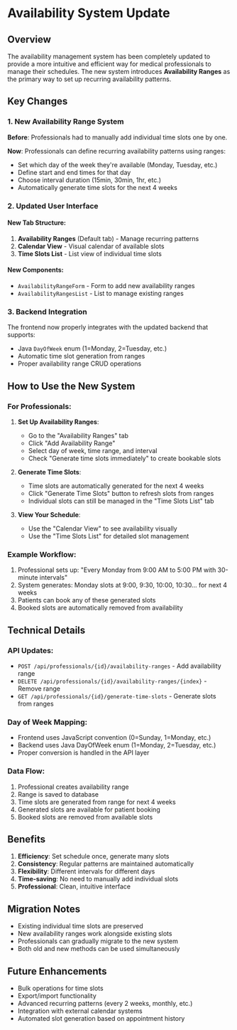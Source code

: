 # Availability System Update

## Overview

The availability management system has been completely updated to provide a more intuitive and efficient way for medical professionals to manage their schedules. The new system introduces **Availability Ranges** as the primary way to set up recurring availability patterns.

## Key Changes

### 1. New Availability Range System

**Before**: Professionals had to manually add individual time slots one by one.

**Now**: Professionals can define recurring availability patterns using ranges:
- Set which day of the week they're available (Monday, Tuesday, etc.)
- Define start and end times for that day
- Choose interval duration (15min, 30min, 1hr, etc.)
- Automatically generate time slots for the next 4 weeks

### 2. Updated User Interface

#### New Tab Structure:
1. **Availability Ranges** (Default tab) - Manage recurring patterns
2. **Calendar View** - Visual calendar of available slots
3. **Time Slots List** - List view of individual time slots

#### New Components:
- `AvailabilityRangeForm` - Form to add new availability ranges
- `AvailabilityRangesList` - List to manage existing ranges

### 3. Backend Integration

The frontend now properly integrates with the updated backend that supports:
- Java `DayOfWeek` enum (1=Monday, 2=Tuesday, etc.)
- Automatic time slot generation from ranges
- Proper availability range CRUD operations

## How to Use the New System

### For Professionals:

1. **Set Up Availability Ranges**:
   - Go to the "Availability Ranges" tab
   - Click "Add Availability Range"
   - Select day of week, time range, and interval
   - Check "Generate time slots immediately" to create bookable slots

2. **Generate Time Slots**:
   - Time slots are automatically generated for the next 4 weeks
   - Click "Generate Time Slots" button to refresh slots from ranges
   - Individual slots can still be managed in the "Time Slots List" tab

3. **View Your Schedule**:
   - Use the "Calendar View" to see availability visually
   - Use the "Time Slots List" for detailed slot management

### Example Workflow:

1. Professional sets up: "Every Monday from 9:00 AM to 5:00 PM with 30-minute intervals"
2. System generates: Monday slots at 9:00, 9:30, 10:00, 10:30... for next 4 weeks
3. Patients can book any of these generated slots
4. Booked slots are automatically removed from availability

## Technical Details

### API Updates:
- `POST /api/professionals/{id}/availability-ranges` - Add availability range
- `DELETE /api/professionals/{id}/availability-ranges/{index}` - Remove range
- `GET /api/professionals/{id}/generate-time-slots` - Generate slots from ranges

### Day of Week Mapping:
- Frontend uses JavaScript convention (0=Sunday, 1=Monday, etc.)
- Backend uses Java DayOfWeek enum (1=Monday, 2=Tuesday, etc.)
- Proper conversion is handled in the API layer

### Data Flow:
1. Professional creates availability range
2. Range is saved to database
3. Time slots are generated from range for next 4 weeks
4. Generated slots are available for patient booking
5. Booked slots are removed from available slots

## Benefits

1. **Efficiency**: Set schedule once, generate many slots
2. **Consistency**: Regular patterns are maintained automatically
3. **Flexibility**: Different intervals for different days
4. **Time-saving**: No need to manually add individual slots
5. **Professional**: Clean, intuitive interface

## Migration Notes

- Existing individual time slots are preserved
- New availability ranges work alongside existing slots
- Professionals can gradually migrate to the new system
- Both old and new methods can be used simultaneously

## Future Enhancements

- Bulk operations for time slots
- Export/import functionality
- Advanced recurring patterns (every 2 weeks, monthly, etc.)
- Integration with external calendar systems
- Automated slot generation based on appointment history